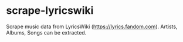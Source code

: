 # scrape-lyricswiki
Scrape music data from LyricsWiki (https://lyrics.fandom.com). Artists, Albums, Songs can be extracted.


